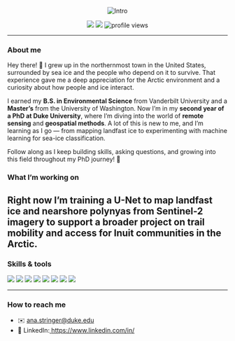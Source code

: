 <!-- Profile Header -->
<p align="center">
  <img src="https://readme-typing-svg.demolab.com?font=Inter&weight=700&size=26&duration=3500&pause=900&color=5FB3FF&center=true&vCenter=true&width=940&lines=Hey+there!+I'm+Ana+Stringer+%F0%9F%8C%8A;Learning+Remote+Sensing+of+Landfast+Ice;Exploring+Earth+Observation+%7C+Geospatial+AI+%7C+Arctic+Coasts" alt="Intro" />
</p>

<p align="center">
  <a href="mailto:ana.stringer@duke.edu"><img src="https://img.shields.io/badge/Email-ana.stringer%40duke.edu-0A66C2?logo=gmail&logoColor=white" /></a>
  <a href="https://www.linkedin.com/in/ana-stringer-9b6141206/"><img src="https://img.shields.io/badge/LinkedIn-0A66C2?logo=linkedin&logoColor=white" /></a>
  <img src="https://komarev.com/ghpvc/?username=amstringer0303&color=5FB3FF" alt="profile views"/>
</p>

---

### About me
Hey there! 👋 I grew up in the northernmost town in the United States, surrounded by sea ice and the people who depend on it to survive. That experience gave me a deep appreciation for the Arctic environment and a curiosity about how people and ice interact.  

I earned my **B.S. in Environmental Science** from Vanderbilt University and a **Master’s** from the University of Washington. Now I’m in my **second year of a PhD at Duke University**, where I’m diving into the world of **remote sensing** and **geospatial methods**. A lot of this is new to me, and I’m learning as I go — from mapping landfast ice to experimenting with machine learning for sea-ice classification.  

Follow along as I keep building skills, asking questions, and growing into this field throughout my PhD journey! 🚀  


### What I’m working on
Right now I’m training a U-Net to map landfast ice and nearshore polynyas from Sentinel-2 imagery to support a broader project on trail mobility and access for Inuit communities in the Arctic.  
---

### Skills & tools
<p>
  <img src="https://img.shields.io/badge/Python-3776AB?logo=python&logoColor=white"/>
  <img src="https://img.shields.io/badge/PyTorch-EE4C2C?logo=pytorch&logoColor=white"/>
  <img src="https://img.shields.io/badge/rasterio-7A9A01"/>
  <img src="https://img.shields.io/badge/geopandas-005F87"/>
  <img src="https://img.shields.io/badge/GDAL-5C2D91"/>
  <img src="https://img.shields.io/badge/Google%20Earth%20Engine-34A853?logo=googleearth&logoColor=white"/>
  <img src="https://img.shields.io/badge/QGIS-589632?logo=qgis&logoColor=white"/>
  <img src="https://img.shields.io/badge/Sentinel--2-3C8DAD"/>
</p>

---

### How to reach me
- ✉️ ana.stringer@duke.edu
- 💼 LinkedIn:[ https://www.linkedin.com/in/<your-linkedin> ](https://www.linkedin.com/in/ana-stringer-9b6141206/) 
